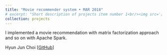 ```yaml
---
title: "Movie recommender system • MAR 2018"
# excerpt: "Short description of projects item number 1<br/><img src='/images/500x300.png'>"
collection: projects
---
```


I implemented a movie recommendation with matrix factorization approach and so on with Apache Spark.

Hyun Jun Choi [[GitHub](https://github.com/HyunjunA/INF553MF)]
